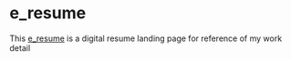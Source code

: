# e_resume

<p>This <a href="https://faridnice.github.io/e_resume/">e_resume</a> is a digital resume landing page for reference of my work detail</p>
